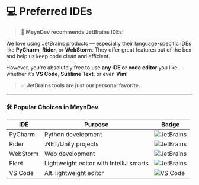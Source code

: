 # 💻 Preferred IDEs

> 🧠 **MeynDev recommends JetBrains IDEs!**

We love using JetBrains products — especially their language-specific IDEs like **PyCharm**, **Rider**, or **WebStorm**. They offer great features out of the box and help us keep code clean and efficient.

However, you're absolutely free to use **any IDE or code editor** you like — whether it’s **VS Code**, **Sublime Text**, or even **Vim**!

> ✅ **JetBrains tools are just our personal favorite.**

---

### 🛠️ Popular Choices in MeynDev

| IDE      | Purpose                                 | Badge                                                                                               |
|----------|-----------------------------------------|-----------------------------------------------------------------------------------------------------|
| PyCharm  | Python development                      | ![JetBrains](https://img.shields.io/badge/JetBrains-PyCharm-blue?logo=jetbrains)                    |
| Rider    | .NET/Unity projects                     | ![JetBrains](https://img.shields.io/badge/JetBrains-Rider-blue?logo=jetbrains)                      |
| WebStorm | Web development                         | ![JetBrains](https://img.shields.io/badge/JetBrains-WebStorm-blue?logo=jetbrains)                   |
| Fleet    | Lightweight editor with IntelliJ smarts | ![JetBrains](https://img.shields.io/badge/JetBrains-Fleet-blue?logo=jetbrains)                      |
| VS Code  | Alt. lightweight editor                 | ![VS Code](https://img.shields.io/badge/Editor-VSCode-007ACC?logo=visualstudiocode&logoColor=white) |
